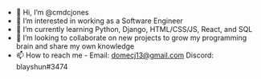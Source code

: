 - 👋 Hi, I’m @cmdcjones
- 👀 I’m interested in working as a Software Engineer
- 🌱 I’m currently learning Python, Django, HTML/CSS/JS, React, and SQL
- 💞️ I’m looking to collaborate on new projects to grow my programming brain and share my own knowledge
- 📫 How to reach me - Email: domecj13@gmail.com Discord: blayshun#3474

<!---
cmdcjones/cmdcjones is a ✨ special ✨ repository because its `README.md` (this file) appears on your GitHub profile.
You can click the Preview link to take a look at your changes.
--->
